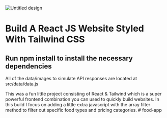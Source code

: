 ![Untitled design](https://user-images.githubusercontent.com/65420004/180659905-25df4a63-6f62-4a09-85a5-86803d7796b2.jpg)


# Build A React JS Website Styled With Tailwind CSS

## Run npm install to install the necessary dependencies

 All of the data/images to simulate API responses are located at src/data/data.js

This was a fun little project consisting of React & Tailwind which is a super powerful frontend combination you can used to quickly build websites. In this build I focus on adding a little extra javascript with the array filter method to filter out specific food types and pricing categories.
#   f o o d - a p p  
 